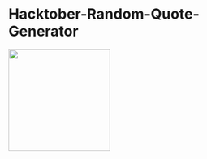 # Hacktober-Random-Quote-Generator


<img src="https://media.giphy.com/media/1iu8uG2cjYFZS6wTxv/giphy.gif" width="200" height="200" />
